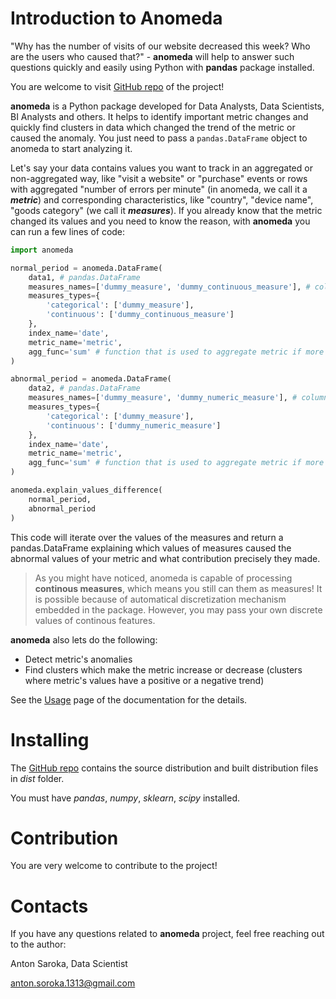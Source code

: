 # Introduction to Anomeda

"Why has the number of visits of our website decreased this week? Who are the users who caused that?" - **anomeda** will help to answer such questions quickly and easily using Python with **pandas** package installed.

You are welcome to visit [GitHub repo](https://github.com/AntonSarr/anomeda) of the project!

**anomeda** is a Python package developed for Data Analysts, Data Scientists, BI Analysts and others. It helps to identify important metric changes and quickly find clusters in data which changed the trend of the metric or caused the anomaly. You just need to pass a `pandas.DataFrame` object to anomeda to start analyzing it.

Let's say your data contains values you want to track in an aggregated or non-aggregated way, like "visit a website" or "purchase" events or rows with aggregated "number of errors per minute" (in anomeda, we call it a ***metric***) and corresponding characteristics, like "country", "device name", "goods category" (we call it ***measures***). If you already know that the metric changed its values and you need to know the reason, with **anomeda** you can run a few lines of code:

```python
import anomeda

normal_period = anomeda.DataFrame(
    data1, # pandas.DataFrame
    measures_names=['dummy_measure', 'dummy_continuous_measure'], # columns represending measures
    measures_types={
        'categorical': ['dummy_measure'], 
        'continuous': ['dummy_continuous_measure']
    },
    index_name='date',
    metric_name='metric',
    agg_func='sum' # function that is used to aggregate metric if more than 1 metric value will be found for a particular set of measure values
)

abnormal_period = anomeda.DataFrame(
    data2, # pandas.DataFrame
    measures_names=['dummy_measure', 'dummy_numeric_measure'], # columns represending measures
    measures_types={
        'categorical': ['dummy_measure'], 
        'continuous': ['dummy_numeric_measure']
    },
    index_name='date',
    metric_name='metric',
    agg_func='sum' # function that is used to aggregate metric if more than 1 metric value will be found for a particular set of measure values
)

anomeda.explain_values_difference(
    normal_period,
    abnormal_period
)
```

This code will iterate over the values of the measures and return a pandas.DataFrame explaining which values of measures caused the abnormal values of your metric and what contribution precisely they made.

> As you might have noticed, anomeda is capable of processing **continous measures**, which means you still can them as measures! It is possible because of automatical discretization mechanism embedded in the package. However, you may pass your own discrete values of continous features.

**anomeda** also lets do the following:
- Detect metric's anomalies
- Find clusters which make the metric increase or decrease (clusters where metric's values have a positive or a negative trend)

See the [Usage](user_guide.md) page of the documentation for the details.

# Installing

The [GitHub repo](https://github.com/AntonSarr/anomeda) contains the source distribution and built distribution files in *dist* folder.

You must have *pandas*, *numpy*, *sklearn*, *scipy* installed. 

# Contribution

You are very welcome to contribute to the project!

# Contacts

If you have any questions related to **anomeda** project, feel free reaching out to the author:

Anton Saroka, Data Scientist

anton.soroka.1313@gmail.com


